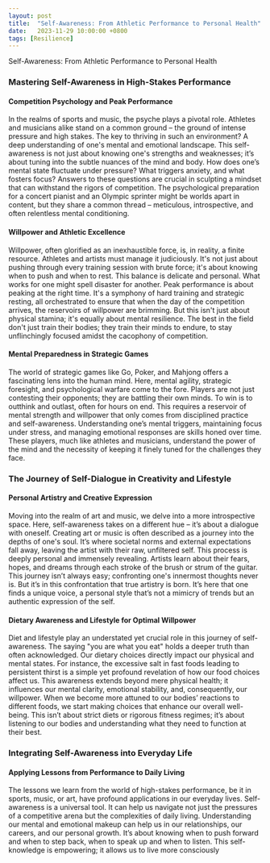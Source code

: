 ```yaml
---
layout: post
title:  "Self-Awareness: From Athletic Performance to Personal Health"
date:   2023-11-29 10:00:00 +0800
tags: [Resilience]
---
```


Self-Awareness: From Athletic Performance to Personal Health

### Mastering Self-Awareness in High-Stakes Performance

#### Competition Psychology and Peak Performance

In the realms of sports and music, the psyche plays a pivotal role. Athletes and musicians alike stand on a common ground – the ground of intense pressure and high stakes. The key to thriving in such an environment? A deep understanding of one's mental and emotional landscape. This self-awareness is not just about knowing one's strengths and weaknesses; it’s about tuning into the subtle nuances of the mind and body. How does one’s mental state fluctuate under pressure? What triggers anxiety, and what fosters focus? Answers to these questions are crucial in sculpting a mindset that can withstand the rigors of competition. The psychological preparation for a concert pianist and an Olympic sprinter might be worlds apart in content, but they share a common thread – meticulous, introspective, and often relentless mental conditioning.

#### Willpower and Athletic Excellence

Willpower, often glorified as an inexhaustible force, is, in reality, a finite resource. Athletes and artists must manage it judiciously. It's not just about pushing through every training session with brute force; it's about knowing when to push and when to rest. This balance is delicate and personal. What works for one might spell disaster for another. Peak performance is about peaking at the right time. It's a symphony of hard training and strategic resting, all orchestrated to ensure that when the day of the competition arrives, the reservoirs of willpower are brimming. But this isn't just about physical stamina; it's equally about mental resilience. The best in the field don't just train their bodies; they train their minds to endure, to stay unflinchingly focused amidst the cacophony of competition.

#### Mental Preparedness in Strategic Games

The world of strategic games like Go, Poker, and Mahjong offers a fascinating lens into the human mind. Here, mental agility, strategic foresight, and psychological warfare come to the fore. Players are not just contesting their opponents; they are battling their own minds. To win is to outthink and outlast, often for hours on end. This requires a reservoir of mental strength and willpower that only comes from disciplined practice and self-awareness. Understanding one’s mental triggers, maintaining focus under stress, and managing emotional responses are skills honed over time. These players, much like athletes and musicians, understand the power of the mind and the necessity of keeping it finely tuned for the challenges they face.

### The Journey of Self-Dialogue in Creativity and Lifestyle

#### Personal Artistry and Creative Expression

Moving into the realm of art and music, we delve into a more introspective space. Here, self-awareness takes on a different hue – it’s about a dialogue with oneself. Creating art or music is often described as a journey into the depths of one's soul. It’s where societal norms and external expectations fall away, leaving the artist with their raw, unfiltered self. This process is deeply personal and immensely revealing. Artists learn about their fears, hopes, and dreams through each stroke of the brush or strum of the guitar. This journey isn’t always easy; confronting one's innermost thoughts never is. But it’s in this confrontation that true artistry is born. It’s here that one finds a unique voice, a personal style that’s not a mimicry of trends but an authentic expression of the self.

#### Dietary Awareness and Lifestyle for Optimal Willpower

Diet and lifestyle play an understated yet crucial role in this journey of self-awareness. The saying "you are what you eat" holds a deeper truth than often acknowledged. Our dietary choices directly impact our physical and mental states. For instance, the excessive salt in fast foods leading to persistent thirst is a simple yet profound revelation of how our food choices affect us. This awareness extends beyond mere physical health; it influences our mental clarity, emotional stability, and, consequently, our willpower. When we become more attuned to our bodies’ reactions to different foods, we start making choices that enhance our overall well-being. This isn’t about strict diets or rigorous fitness regimes; it’s about listening to our bodies and understanding what they need to function at their best.

### Integrating Self-Awareness into Everyday Life

#### Applying Lessons from Performance to Daily Living

The lessons we learn from the world of high-stakes performance, be it in sports, music, or art, have profound applications in our everyday lives. Self-awareness is a universal tool. It can help us navigate not just the pressures of a competitive arena but the complexities of daily living. Understanding our mental and emotional makeup can help us in our relationships, our careers, and our personal growth. It’s about knowing when to push forward and when to step back, when to speak up and when to listen. This self-knowledge is empowering; it allows us to live more consciously
